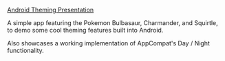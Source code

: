 [Android Theming Presentation](https://docs.google.com/a/velosmobile.com/presentation/d/1QTF8rfGFyF6lGsTxhK_D8fOi45qokqCH3nn6IO1OsOM/edit?usp=sharing)

A simple app featuring the Pokemon Bulbasaur, Charmander, and Squirtle, to demo some cool theming features built into Android.

Also showcases a working implementation of AppCompat's Day / Night functionality.
